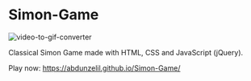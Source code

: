 # Simon-Game

![video-to-gif-converter](https://user-images.githubusercontent.com/93703261/173890535-79ecdf85-2fc4-41b8-bb32-48ad833263b9.gif)

Classical Simon Game made with HTML, CSS and JavaScript (jQuery). 

Play now: https://abdunzelil.github.io/Simon-Game/
